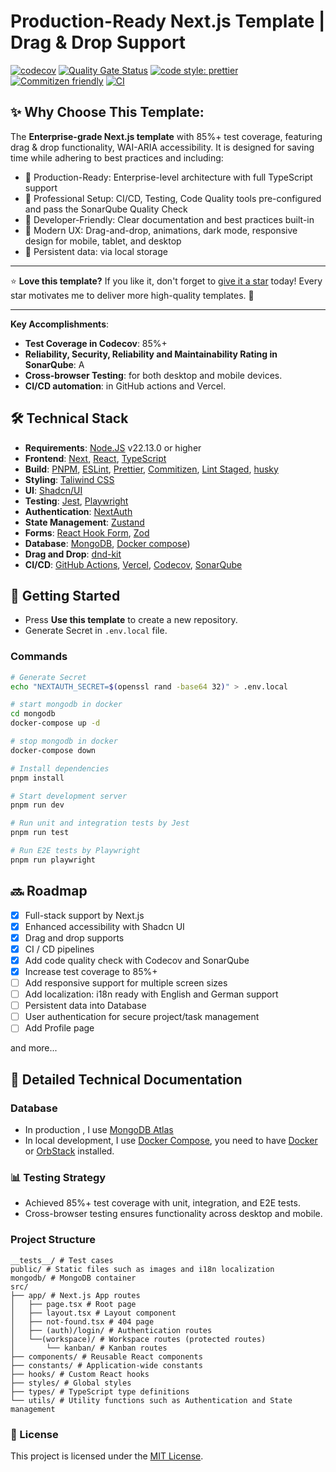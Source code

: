 # Production-Ready Next.js Template | Drag & Drop Support <br>

[![codecov](https://codecov.io/gh/john-data-chen/next-dnd-starter-kit/graph/badge.svg?token=VM0ZK1S8U5)](https://codecov.io/gh/john-data-chen/next-dnd-starter-kit)
[![Quality Gate Status](https://sonarcloud.io/api/project_badges/measure?project=john-data-chen_next-dnd-starter-kit&metric=alert_status)](https://sonarcloud.io/summary/new_code?id=john-data-chen_next-dnd-starter-kit)
[![code style: prettier](https://img.shields.io/badge/code_style-prettier-ff69b4.svg?style=flat-square)](https://github.com/prettier/prettier)
[![Commitizen friendly](https://img.shields.io/badge/commitizen-friendly-brightgreen.svg)](http://commitizen.github.io/cz-cli/)
[![CI](https://github.com/john-data-chen/next-board/actions/workflows/CI.yml/badge.svg?branch=main)](https://github.com/john-data-chen/next-board/actions/workflows/CI.yml)

## ✨ Why Choose This Template:

The **Enterprise-grade Next.js template** with 85%+ test coverage, featuring drag & drop functionality, WAI-ARIA accessibility. It is designed for saving time while adhering to best practices and including:

- 🚀 Production-Ready: Enterprise-level architecture with full TypeScript support
- 💪 Professional Setup: CI/CD, Testing, Code Quality tools pre-configured and pass the SonarQube Quality Check
- 🎯 Developer-Friendly: Clear documentation and best practices built-in
- 🎨 Modern UX: Drag-and-drop, animations, dark mode, responsive design for mobile, tablet, and desktop
- 💾 Persistent data: via local storage

---

⭐ **Love this template?**
If you like it, don't forget to [give it a star](https://github.com/john-data-chen/next-dnd-starter-kit) today!
Every star motivates me to deliver more high-quality templates. 🚀

---

**Key Accomplishments**:

- **Test Coverage in Codecov**: 85%+
- **Reliability, Security, Reliability and Maintainability Rating in SonarQube**: A
- **Cross-browser Testing**: for both desktop and mobile devices.
- **CI/CD automation**: in GitHub actions and Vercel.

## 🛠️ Technical Stack

- **Requirements**: [Node.JS](https://nodejs.org/en/download/) v22.13.0 or higher
- **Frontend**: [Next](https://nextjs.org/docs/14/getting-started), [React](https://reactjs.org/), [TypeScript](https://www.typescriptlang.org/)
- **Build**: [PNPM](https://pnpm.io/), [ESLint](https://eslint.org/), [Prettier](https://prettier.io/), [Commitizen](https://commitizen.github.io/cz-cli/), [Lint Staged](https://github.com/okonet/lint-staged), [husky](https://github.com/typicode/husky)
- **Styling**: [Taliwind CSS](https://tailwindcss.com/)
- **UI**: [Shadcn/UI](https://ui.shadcn.com/)
- **Testing**: [Jest](https://jestjs.io/), [Playwright](https://playwright.dev/)
- **Authentication**: [NextAuth](https://next-auth.js.org/)
- **State Management**: [Zustand](https://zustand-demo.pmnd.rs/)
- **Forms**: [React Hook Form](https://react-hook-form.com/), [Zod](https://zod.dev/)
- **Database**: [MongoDB](https://www.mongodb.com/), [Docker compose](https://docs.docker.com/compose/))
- **Drag and Drop**: [dnd-kit](https://dndkit.com/)
- **CI/CD**: [GitHub Actions](https://github.com/features/actions), [Vercel](https://vercel.com/home), [Codecov](https://codecov.io/), [SonarQube](https://sonarcloud.io/)

## 🚀 Getting Started

- Press **Use this template** to create a new repository.
- Generate Secret in `.env.local` file.

### Commands

```bash
# Generate Secret
echo "NEXTAUTH_SECRET=$(openssl rand -base64 32)" > .env.local

# start mongodb in docker
cd mongodb
docker-compose up -d

# stop mongodb in docker
docker-compose down

# Install dependencies
pnpm install

# Start development server
pnpm run dev

# Run unit and integration tests by Jest
pnpm run test

# Run E2E tests by Playwright
pnpm run playwright
```

## 🔜 Roadmap

- [x] Full-stack support by Next.js
- [x] Enhanced accessibility with Shadcn UI
- [x] Drag and drop supports
- [x] CI / CD pipelines
- [x] Add code quality check with Codecov and SonarQube
- [x] Increase test coverage to 85%+
- [ ] Add responsive support for multiple screen sizes
- [ ] Add localization: i18n ready with English and German support
- [ ] Persistent data into Database
- [ ] User authentication for secure project/task management
- [ ] Add Profile page

and more...

## 📖 Detailed Technical Documentation

### Database

- In production , I use [MongoDB Atlas](https://www.mongodb.com/products/platform/atlas-database)
- In local development, I use [Docker Compose](https://docs.docker.com/compose/), you need to have [Docker](https://www.docker.com/) or [OrbStack](https://orbstack.dev/) installed.

### 📊 Testing Strategy

- Achieved 85%+ test coverage with unit, integration, and E2E tests.
- Cross-browser testing ensures functionality across desktop and mobile.

### Project Structure

```
__tests__/ # Test cases
public/ # Static files such as images and i18n localization
mongodb/ # MongoDB container
src/
├── app/ # Next.js App routes
│   ├── page.tsx # Root page
│   ├── layout.tsx # Layout component
│   ├── not-found.tsx # 404 page
│   ├── (auth)/login/ # Authentication routes
│   └──(workspace)/ # Workspace routes (protected routes)
│       └── kanban/ # Kanban routes
├── components/ # Reusable React components
├── constants/ # Application-wide constants
├── hooks/ # Custom React hooks
├── styles/ # Global styles
├── types/ # TypeScript type definitions
└── utils/ # Utility functions such as Authentication and State management
```

### 📃 License

This project is licensed under the [MIT License](https://opensource.org/license/mit/).
